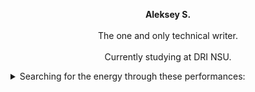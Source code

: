 <p align="center">
  <b>Aleksey S.</b><br><br>
  The one and only technical writer.
  <br><br>
  Currently studying at DRI NSU.
</p>
<details>
  <summary>Searching for the energy through these performances:</summary>
  Underoath @ Furnace Fest 2002: https://www.youtube.com/watch?v=TZeU8omQn-8
  <br>The Dillinger Escape Plan @ Virgin Mega Store 2005: https://www.youtube.com/watch?v=sROSJSgeYsw
  <br>Zao @ Cornerstone Festival 1998: https://www.youtube.com/watch?v=R8dAHy-4A7s
  <br>The Number Twelve Looks Like You @ Cave 9, Birmingham, AL 2003: https://www.youtube.com/watch?v=X5WOsLkB_H4
  <br>Norma Jean @ [Unknown] 2003: https://www.youtube.com/watch?v=sW6f__Q87fY
</details>



